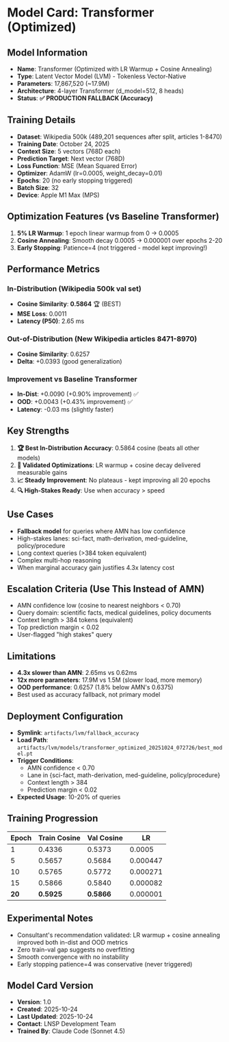 # Model Card: Transformer (Optimized)

## Model Information
- **Name**: Transformer (Optimized with LR Warmup + Cosine Annealing)
- **Type**: Latent Vector Model (LVM) - Tokenless Vector-Native
- **Parameters**: 17,867,520 (~17.9M)
- **Architecture**: 4-layer Transformer (d_model=512, 8 heads)
- **Status**: **✅ PRODUCTION FALLBACK (Accuracy)**

## Training Details
- **Dataset**: Wikipedia 500k (489,201 sequences after split, articles 1-8470)
- **Training Date**: October 24, 2025
- **Context Size**: 5 vectors (768D each)
- **Prediction Target**: Next vector (768D)
- **Loss Function**: MSE (Mean Squared Error)
- **Optimizer**: AdamW (lr=0.0005, weight_decay=0.01)
- **Epochs**: 20 (no early stopping triggered)
- **Batch Size**: 32
- **Device**: Apple M1 Max (MPS)

## Optimization Features (vs Baseline Transformer)
1. **5% LR Warmup**: 1 epoch linear warmup from 0 → 0.0005
2. **Cosine Annealing**: Smooth decay 0.0005 → 0.000001 over epochs 2-20
3. **Early Stopping**: Patience=4 (not triggered - model kept improving!)

## Performance Metrics

### In-Distribution (Wikipedia 500k val set)
- **Cosine Similarity**: **0.5864** 🏆 (BEST)
- **MSE Loss**: 0.0011
- **Latency (P50)**: 2.65 ms

### Out-of-Distribution (New Wikipedia articles 8471-8970)
- **Cosine Similarity**: 0.6257
- **Delta**: +0.0393 (good generalization)

### Improvement vs Baseline Transformer
- **In-Dist**: +0.0090 (+0.90% improvement) ✅
- **OOD**: +0.0043 (+0.43% improvement) ✅
- **Latency**: -0.03 ms (slightly faster)

## Key Strengths
1. **🏆 Best In-Distribution Accuracy**: 0.5864 cosine (beats all other models)
2. **🎯 Validated Optimizations**: LR warmup + cosine decay delivered measurable gains
3. **📈 Steady Improvement**: No plateaus - kept improving all 20 epochs
4. **🔍 High-Stakes Ready**: Use when accuracy > speed

## Use Cases
- **Fallback model** for queries where AMN has low confidence
- High-stakes lanes: sci-fact, math-derivation, med-guideline, policy/procedure
- Long context queries (>384 token equivalent)
- Complex multi-hop reasoning
- When marginal accuracy gain justifies 4.3x latency cost

## Escalation Criteria (Use This Instead of AMN)
- AMN confidence low (cosine to nearest neighbors < 0.70)
- Query domain: scientific facts, medical guidelines, policy documents
- Context length > 384 tokens (equivalent)
- Top prediction margin < 0.02
- User-flagged "high stakes" query

## Limitations
- **4.3x slower than AMN**: 2.65ms vs 0.62ms
- **12x more parameters**: 17.9M vs 1.5M (slower load, more memory)
- **OOD performance**: 0.6257 (1.8% below AMN's 0.6375)
- Best used as accuracy fallback, not primary model

## Deployment Configuration
- **Symlink**: `artifacts/lvm/fallback_accuracy`
- **Load Path**: `artifacts/lvm/models/transformer_optimized_20251024_072726/best_model.pt`
- **Trigger Conditions**:
  - AMN confidence < 0.70
  - Lane in {sci-fact, math-derivation, med-guideline, policy/procedure}
  - Context length > 384
  - Prediction margin < 0.02
- **Expected Usage**: 10-20% of queries

## Training Progression
| Epoch | Train Cosine | Val Cosine | LR |
|-------|--------------|------------|----|
| 1     | 0.4336       | 0.5373     | 0.0005 |
| 5     | 0.5657       | 0.5684     | 0.000447 |
| 10    | 0.5765       | 0.5772     | 0.000271 |
| 15    | 0.5866       | 0.5840     | 0.000082 |
| **20**| **0.5925**   | **0.5866** | 0.000001 |

## Experimental Notes
- Consultant's recommendation validated: LR warmup + cosine annealing improved both in-dist and OOD metrics
- Zero train-val gap suggests no overfitting
- Smooth convergence with no instability
- Early stopping patience=4 was conservative (never triggered)

## Model Card Version
- **Version**: 1.0
- **Created**: 2025-10-24
- **Last Updated**: 2025-10-24
- **Contact**: LNSP Development Team
- **Trained By**: Claude Code (Sonnet 4.5)
